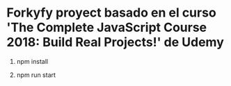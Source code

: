 # Forkyfy proyect basado en el curso 'The Complete JavaScript Course 2018: Build Real Projects!' de Udemy

1. npm install

2. npm run start